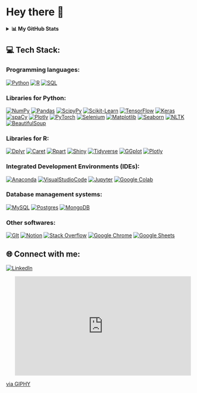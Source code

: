 # Hey there :wave:

<details>
    <summary><strong> 📊 My GitHub Stats</strong></summary>
      <p align="center">
      <img align="center" src="https://github-readme-stats.vercel.app/api?username=georgekalf&show_icons=true&count_private=true&include_all_commits=true&line_height=21%22%20alt=%22George%27s%20Github%20Stats&title_color=29315F&text_color=29315F&icon_color=686466&hide_border=True" alt="George's Github Stats"/>
          <img align="center" src="https://github-readme-stats.vercel.app/api/top-langs/?username=georgekalf&hide_langs_below=18&line_height=27&layout=compact&title_color=29315F&text_color=29315F&hide_border=True"/>
      <img align="center" src="https://github-profile-trophy.vercel.app/?username=georgekalf&column=7&title_color=29315F&text_color=29315F&icon_color=686466&hide_border=True" alt="George's Github Trophy" />
      </p>
</details>


## 💻 Tech Stack:
### Programming languages: 
<a href="https://www.python.org/"><img alt="Python" src="https://img.shields.io/badge/Python-3476ab.svg?logo=python&logoColor=ffd542"></a>
<a href="https://www.r-project.org/"><img alt="R" src="https://img.shields.io/badge/R-276DC3.svg?logo=r&logoColor=white"></a>
<a href="https://github.com/search?q=user%3Apapaemman+language%3Asql"><img alt="SQL" src="https://custom-icon-badges.herokuapp.com/badge/SQL-025E8C.svg?logo=database&logoColor=white"></a>

### Libraries for Python:
<a href="https://numpy.org/"><img alt="NumPy" src="https://img.shields.io/badge/Numpy-4d77cf.svg?logo=numpy&logoColor=white"></a>
<a href="https://pandas.pydata.org/"><img alt="Pandas" src="https://img.shields.io/badge/Pandas-150458.svg?logo=pandas&logoColor=white"></a>
<a href="https://www.scipy.org/"><img alt="ScipyPy" src="https://img.shields.io/badge/SciPy-blue.svg?logo=SciPy&logoColor=white"></a>
<a href="https://scikit-learn.org/stable/index.html"><img alt="Scikit-Learn" src="https://img.shields.io/badge/scikitlearn-3499cd.svg?logo=scikit-learn&logoColor=fa9b3b"></a>
<a href="https://www.tensorflow.org/"><img alt="TensorFlow" src="https://img.shields.io/badge/TensorFlow-FF6F00.svg?logo=TensorFlow&logoColor=white"></a>
<a href="https://keras.io/"><img alt="Keras" src="https://img.shields.io/badge/Keras-D00000.svg?logo=Keras&logoColor=white"></a>
<a href="https://spaCy.org/"><img alt="spaCy" src="https://img.shields.io/badge/spaCy-ADD8E6.svg?logo=spacy&logoColor=white"></a>
<a href="https://Plotly.org/"><img alt="Plotly" src="https://img.shields.io/badge/Plotly-40E0D0.svg?logo=Plotly&logoColor=white"></a>
<a href="https://PyTorch.org/"><img alt="PyTorch" src="https://img.shields.io/badge/PyTorch-FFA500.svg?logo=PyTorch&logoColor=white"></a>
<a href="https://Selenium.org/"><img alt="Selenium" src="https://img.shields.io/badge/Selenium-006400.svg?logo=Selenium&logoColor=white"></a>
<a href="https://matplotlib.org/"><img alt="Matplotlib" src="https://img.shields.io/badge/Matplotlib-0000FF.svg?logo=Matplotlib&logoColor=white"></a>
<a href="https://seaborn.pydata.org/"><img alt="Seaborn" src="https://img.shields.io/badge/Seaborn-F0FFFF.svg?logo=Seaborn&logoColor=white"></a>
<a href="https://www.nltk.org/"><img alt="NLTK" src="https://img.shields.io/badge/NLTK-0D98BA.svg?logo=NLTK&logoColor=white"></a>
<a href="https://pypi.org/project/beautifulsoup4/"><img alt="BeautifulSoup" src="https://img.shields.io/badge/BeautifulSoup-FFFFFF.svg?logo=BeautifulSoup&logoColor=white"></a>

### Libraries for R:
<a href="https://dplyr.tidyverse.org/"><img alt="Dplyr" src="https://img.shields.io/badge/Dplyr-ff8c00.svg?logo=Dplyr&logoColor=white"></a>
<a href="https://Caret.org/"><img alt="Caret" src="https://img.shields.io/badge/Caret-4d77cf.svg?logo=Caret&logoColor=white"></a>
<a href="https://Rpart.org/"><img alt="Rpart" src="https://img.shields.io/badge/Rpart-C4A484.svg?logo=Rpart&logoColor=white"></a>
<a href="https://shiny.rstudio.com/"><img alt="Shiny" src="https://img.shields.io/badge/Shiny-ADD8E6.svg?logo=Shiny&logoColor=white"></a>
<a href="https://Tidyverse.org/"><img alt="Tidyverse" src="https://img.shields.io/badge/Tidyverse-233067.svg?logo=Tidyverse&logoColor=white"></a>
<a href="https://ggplot2.tidyverse.org/"><img alt="GGplot" src="https://img.shields.io/badge/GGplot-00008B.svg?logo=GGplot&logoColor=white"></a>
<a href="https://Plotly.org/"><img alt="Plotly" src="https://img.shields.io/badge/Plotly-40E0D0.svg?logo=Plotly&logoColor=white"></a>

### Integrated Development Environments (IDEs):
<a href="https://Anaconda.org/"><img alt="Anaconda" src="https://img.shields.io/badge/Anaconda-006400.svg?logo=Anaconda&logoColor=white"></a>
<a href="https://VisualStudioCode.org/"><img alt="VisualStudioCode" src="https://img.shields.io/badge/VisualStudioCode-4d77cf.svg?logo=VisualStudioCode&logoColor=white"></a>
<a href="https://Jupyter.org/"><img alt="Jupyter" src="https://img.shields.io/badge/Jupyter-FFA500.svg?logo=Jupyter&logoColor=white"></a>
<a href="https://colab.research.google.com/?utm_source=scs-index"><img alt="Google Colab" src="https://img.shields.io/badge/Google%20Colab-black.svg?logo=google%20colab&logoColor=ffd936"></a>

### Database management systems:
<a href="https://mysql.com/"><img alt="MySQL" src="https://img.shields.io/badge/MySQL-blue.svg?logo=MySQL&logoColor=white"></a>
<a href="https://Postgres.org/"><img alt="Postgres" src="https://img.shields.io/badge/Postgres-4d77cf.svg?logo=Postgres&logoColor=white"></a>
<a href="https://MongoDB.org/"><img alt="MongoDB" src="https://img.shields.io/badge/MongoDB-1f655.svg?logo=MongoDB&logoColor=white"></a>

### Other softwares:
<a href="https://GIt.com/"><img alt="GIt" src="https://img.shields.io/badge/-GIt-FF0000?logo=GIt&logoColor=white"></a>
<a href="https://Notion.com/"><img alt="Notion" src="https://img.shields.io/badge/-Notion-000000?logo=Notion&logoColor=white"></a>
<a href="https://stackoverflow.com/"><img alt="Stack Overflow" src="https://img.shields.io/badge/-Stack%20Overflow-FE7A16?logo=stack-overflow&logoColor=white"></a>
<a href="https://www.google.com/intl/el_GR/chrome/"><img alt="Google Chrome" src="https://img.shields.io/badge/Google%20Chrome-blue.svg?logo=google%20chrome&logoColor=red"></a>
<a href="https://www.google.com/sheets/about/"><img alt="Google Sheets" src="https://img.shields.io/badge/Google%20Sheets-34A853.svg?logo=google%20sheets&logoColor=white"></a>

## 🌐 Connect with me:
[![LinkedIn](https://img.shields.io/badge/LinkedIn-%230077B5.svg?style=for-the-badge&logo=linkedin&logoColor=white)](https://www.linkedin.com/in/georgios-kalfas/) 


<p align="right"> 
<iframe src="https://giphy.com/embed/RbDKaczqWovIugyJmW" width="480" height="270" frameBorder="0" class="giphy-embed" allowFullScreen></iframe><p><a href="https://giphy.com/gifs/looneytunesworldofmayhem-world-of-mayhem-looney-tunes-ltwom-RbDKaczqWovIugyJmW">via GIPHY</a></p>
</p>
